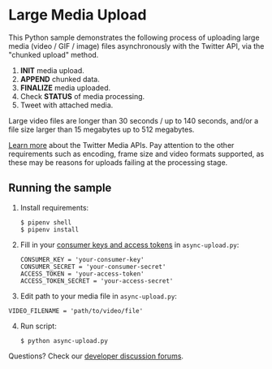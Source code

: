 # Large Media Upload

This Python sample demonstrates the following process of uploading large media (video / GIF / image) files asynchronously with the Twitter API, via the "chunked upload" method.

1. **INIT** media upload.
2. **APPEND** chunked data.
3. **FINALIZE** media uploaded.
4. Check **STATUS** of media processing.
5. Tweet with attached media.

Large video files are longer than 30 seconds / up to 140 seconds, and/or a file size larger than 15 megabytes up to 512 megabytes.

[Learn more](https://developer.twitter.com/en/docs/media/upload-media/overview) about the Twitter Media APIs. Pay attention to the other requirements such as encoding, frame size and video formats supported, as these may be reasons for uploads failing at the processing stage.

## Running the sample

1. Install requirements:

	```
	$ pipenv shell
	$ pipenv install
	```

2. Fill in your [consumer keys and access tokens](https://developer.twitter.com/en/apps) in `async-upload.py`:

	```
	CONSUMER_KEY = 'your-consumer-key'
	CONSUMER_SECRET = 'your-consumer-secret'
	ACCESS_TOKEN = 'your-access-token'
	ACCESS_TOKEN_SECRET = 'your-access-secret'
	```

3. Edit path to your media file in `async-upload.py`:

 ```
 VIDEO_FILENAME = 'path/to/video/file'
 ```

4. Run script:

	```
	$ python async-upload.py
	```

Questions? Check our [developer discussion forums](https://twittercommunity.com/c/media-apis).
